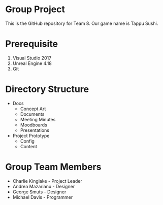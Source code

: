 # Group Project
This is the GitHub repository for Team 8. Our game name is Tappu Sushi.

# Prerequisite
1. Visual Studio 2017
2. Unreal Engine 4.18
3. Git

# Directory Structure
- Docs
  - Concept Art
  - Documents
  - Meeting Minutes
  - Moodboards
  - Presentations
- Project Prototype
  - Config
  - Content

# Group Team Members
* Charlie Kinglake - Project Leader
* Andrea Mazarianu - Designer
* George Smuts - Designer
* Michael Davis - Programmer
